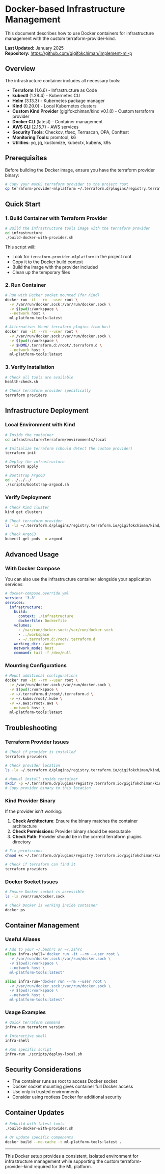 # Docker-based Infrastructure Management

This document describes how to use Docker containers for infrastructure management with the custom
terraform-provider-kind.

**Last Updated:** January 2025  
**Repository:** https://github.com/gigifokchiman/implement-ml-p

## Overview

The infrastructure container includes all necessary tools:

- **Terraform** (1.6.6) - Infrastructure as Code
- **kubectl** (1.28.4) - Kubernetes CLI
- **Helm** (3.13.3) - Kubernetes package manager
- **Kind** (0.20.0) - Local Kubernetes clusters
- **Custom Kind Provider** (gigifokchiman/kind v0.1.0) - Custom terraform provider
- **Docker CLI** (latest) - Container management
- **AWS CLI** (2.15.7) - AWS services
- **Security Tools**: Checkov, tfsec, Terrascan, OPA, Conftest
- **Monitoring Tools**: promtool, k6
- **Utilities**: yq, jq, kustomize, kubectx, kubens, k9s

## Prerequisites

Before building the Docker image, ensure you have the terraform provider binary:

```bash
# Copy your macOS terraform provider to the project root
cp terraform-provider-mlplatform ~/.terraform.d/plugins/registry.terraform.io/gigifokchiman/kind/0.1.0/darwin_arm64/terraform-provider-kind_v0.1.0 ./terraform-provider-mlplatform
```

## Quick Start

### 1. Build Container with Terraform Provider

```bash
# Build the infrastructure tools image with the terraform provider
cd infrastructure
./build-docker-with-provider.sh
```

This script will:

- Look for `terraform-provider-mlplatform` in the project root
- Copy it to the Docker build context
- Build the image with the provider included
- Clean up the temporary files

### 2. Run Container

```bash
# Run with Docker socket mounted (for Kind)
docker run -it --rm --user root \
  -v /var/run/docker.sock:/var/run/docker.sock \
  -v $(pwd):/workspace \
  --network host \
  ml-platform-tools:latest

# Alternative: Mount terraform plugins from host
docker run -it --rm --user root \
  -v /var/run/docker.sock:/var/run/docker.sock \
  -v $(pwd):/workspace \
  -v $HOME/.terraform.d:/root/.terraform.d \
  --network host \
  ml-platform-tools:latest
```

### 3. Verify Installation

```bash
# Check all tools are available
health-check.sh

# Check terraform provider specifically
terraform providers
```

## Infrastructure Deployment

### Local Environment with Kind

```bash
# Inside the container
cd infrastructure/terraform/environments/local

# Initialize terraform (should detect the custom provider)
terraform init

# Deploy the infrastructure
terraform apply

# Bootstrap ArgoCD
cd ../../../
./scripts/bootstrap-argocd.sh
```

### Verify Deployment

```bash
# Check Kind cluster
kind get clusters

# Check terraform provider
ls -la ~/.terraform.d/plugins/registry.terraform.io/gigifokchiman/kind/0.1.0/

# Check ArgoCD
kubectl get pods -n argocd
```

## Advanced Usage

### With Docker Compose

You can also use the infrastructure container alongside your application services:

```yaml
# docker-compose.override.yml
version: '3.8'
services:
  infrastructure:
    build:
      context: ./infrastructure
      dockerfile: Dockerfile
    volumes:
      - /var/run/docker.sock:/var/run/docker.sock
      - .:/workspace
      - ~/.terraform.d:/root/.terraform.d
    working_dir: /workspace
    network_mode: host
    command: tail -f /dev/null
```

### Mounting Configurations

```bash
# Mount additional configurations
docker run -it --rm --user root \
  -v /var/run/docker.sock:/var/run/docker.sock \
  -v $(pwd):/workspace \
  -v ~/.terraform.d:/root/.terraform.d \
  -v ~/.kube:/root/.kube \
  -v ~/.aws:/root/.aws \
  --network host \
  ml-platform-tools:latest
```

## Troubleshooting

### Terraform Provider Issues

```bash
# Check if provider is installed
terraform providers

# Check provider location
ls -la ~/.terraform.d/plugins/registry.terraform.io/gigifokchiman/kind/0.1.0/

# Manual install inside container
mkdir -p ~/.terraform.d/plugins/registry.terraform.io/gigifokchiman/kind/0.1.0/linux_$(uname -m)
# Copy provider binary to this location
```

### Kind Provider Binary

If the provider isn't working:

1. **Check Architecture**: Ensure the binary matches the container architecture
2. **Check Permissions**: Provider binary should be executable
3. **Check Path**: Provider should be in the correct terraform plugins directory

```bash
# Fix permissions
chmod +x ~/.terraform.d/plugins/registry.terraform.io/gigifokchiman/kind/0.1.0/*/terraform-provider-kind*

# Check if terraform can find it
terraform providers
```

### Docker Socket Issues

```bash
# Ensure Docker socket is accessible
ls -la /var/run/docker.sock

# Check Docker is working inside container
docker ps
```

## Container Management

### Useful Aliases

```bash
# Add to your ~/.bashrc or ~/.zshrc
alias infra-shell='docker run -it --rm --user root \
  -v /var/run/docker.sock:/var/run/docker.sock \
  -v $(pwd):/workspace \
  --network host \
  ml-platform-tools:latest'

alias infra-run='docker run --rm --user root \
  -v /var/run/docker.sock:/var/run/docker.sock \
  -v $(pwd):/workspace \
  --network host \
  ml-platform-tools:latest'
```

### Usage Examples

```bash
# Quick terraform command
infra-run terraform version

# Interactive shell
infra-shell

# Run specific script
infra-run ./scripts/deploy-local.sh
```

## Security Considerations

- The container runs as root to access Docker socket
- Docker socket mounting gives container full Docker access
- Use only in trusted environments
- Consider using rootless Docker for additional security

## Container Updates

```bash
# Rebuild with latest tools
./build-docker-with-provider.sh

# Or update specific components
docker build --no-cache -t ml-platform-tools:latest .
```

---

This Docker setup provides a consistent, isolated environment for infrastructure management while supporting the custom
terraform-provider-kind required for the ML platform.
